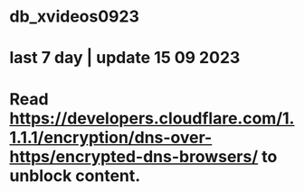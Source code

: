 # db_xvideos0923
# last 7 day | update 15 09 2023
# Read https://developers.cloudflare.com/1.1.1.1/encryption/dns-over-https/encrypted-dns-browsers/ to unblock content.
